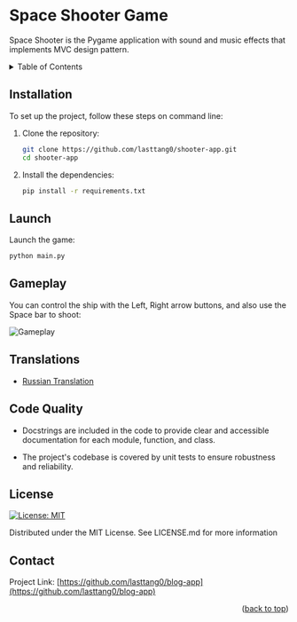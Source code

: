 <!-- Improved compatibility of back to top link: See: https://github.com/othneildrew/Best-README-Template/pull/73 -->
<a name="readme-top"></a>
# Space Shooter Game

Space Shooter is the Pygame application with sound and music effects that implements MVC design pattern. 



<!-- TABLE OF CONTENTS -->

<details>
  <summary>Table of Contents</summary>

- [Installation](#installation)
- [Launch](#launch)
- [Gameplay](#gameplay)
- [Translations](#translations)
- [Code Quality](#code-quality)
- [License](#license)
- [Contact](#contact)
</details>

## Installation

To set up the project, follow these steps on command line:

1. Clone the repository:

   ```bash
   git clone https://github.com/lasttang0/shooter-app.git
   cd shooter-app
   ```

2. Install the dependencies:

   ```bash
   pip install -r requirements.txt
   ```
   
## Launch

Launch the game:

   ```bash
   python main.py
   ```

## Gameplay

You can control the ship with the Left, Right arrow buttons, and also use the Space bar to shoot:


![Gameplay](https://github.com/lasttang0/shooter-app/blob/main/screenshots/gameplay.gif?raw=true)


## Translations

- [Russian Translation](README_ru.md)


## Code Quality

- Docstrings are included in the code to provide clear and accessible documentation for each module, function, and class.

- The project's codebase is covered by unit tests to ensure robustness and reliability.

## License

[![License: MIT](https://img.shields.io/badge/License-MIT-yellow.svg)](https://opensource.org/licenses/MIT)

Distributed under the MIT License. See LICENSE.md for more information



<!-- CONTACT -->
## Contact

Project Link: [https://github.com/lasttang0/blog-app](https://github.com/lasttang0/blog-app)

<p align="right">(<a href="#readme-top">back to top</a>)</p>



